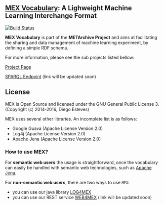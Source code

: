 ## [MEX Vocabulary](http://mex.aksw.org/): A Lighweight Machine Learning Interchange Format

[![Build Status](https://travis-ci.org/AKSW/mexproject.svg?branch=master)](https://travis-ci.org/AKSW/mexproject)

**MEX Vocabulary** is part of the **METArchive Project** and aims at facilitating the sharing and data management of machine learning experiment, by defining a simple RDF schema. 

For more information, please see the sub projects listed bellow:

[Project Page](http://aksw.github.io/mexproject/)

[SPARQL Endpoint](http://mex.aksw.org/sparql) (link will be updated soon)

## License
MEX is Open Source and licensed under the GNU General Public License 3.
(Copyright (c) 2014-2016, Diego Esteves)

MEX uses several other libraries. An incomplete list is as follows:
  * Google Guava (Apache License Version 2.0)
  * Log4j (Apache License Version 2.0)
  * Apache Jena (Apache License Version 2.0)

### How to use MEX?

For **semantic web users** the usage is straightforward, once the vocabulary can easily be handled with semantic web technologies, such as [Apache Jena](https://jena.apache.org/).

For **non-semantic web users**, there are two ways to use `MEX`: 
- you can use our java library [LOG4MEX](http://aksw.github.io/mexproject/)
- you can use our REST service [WEB4MEX](http://aksw.github.io/mexproject/) (link will be updated soon)
